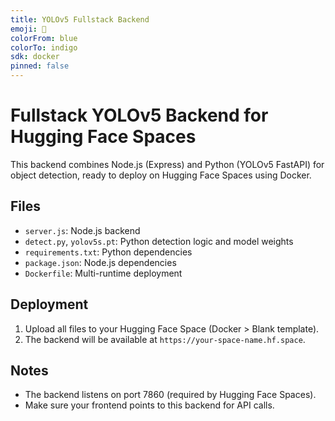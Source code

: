 ```yaml
---
title: YOLOv5 Fullstack Backend
emoji: 🚀
colorFrom: blue
colorTo: indigo
sdk: docker
pinned: false
---
```


# Fullstack YOLOv5 Backend for Hugging Face Spaces

This backend combines Node.js (Express) and Python (YOLOv5 FastAPI) for object detection, ready to deploy on Hugging Face Spaces using Docker.

## Files
- `server.js`: Node.js backend
- `detect.py`, `yolov5s.pt`: Python detection logic and model weights
- `requirements.txt`: Python dependencies
- `package.json`: Node.js dependencies
- `Dockerfile`: Multi-runtime deployment

## Deployment
1. Upload all files to your Hugging Face Space (Docker > Blank template).
2. The backend will be available at `https://your-space-name.hf.space`.

## Notes
- The backend listens on port 7860 (required by Hugging Face Spaces).
- Make sure your frontend points to this backend for API calls. 